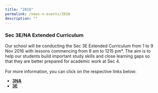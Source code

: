```yaml
---
title: "2016"
permalink: /news-n-events/2016
description: ""
---
```

<h3>Sec 3E/NA Extended Curriculum</h3>
<p>Our school will be conducting the Sec 3E Extended Curriculum from 1 to 9 Nov 2016 with lessons commencing from 8 am to 1215 pm*. The aim is to help our students build important study skills and close learning gaps so that they are better prepared for academic work at Sec 4.<br /><br />For more information, you can click on the respective links below:</p>
<ul>
<li><strong><a href="https://www.ahmadibrahimsec.moe.edu.sg/qql/slot/u529/3NA.pdf" target="_blank" rel="noopener">3NA</a></strong></li>
<li><strong><a href="https://www.ahmadibrahimsec.moe.edu.sg/qql/slot/u529/3E.pdf" target="_blank" rel="noopener">3E</a></strong></li>
</ul>